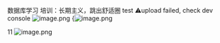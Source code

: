 数据库学习
培训：长期主义，跳出舒适圈
test
⚠️upload failed, check dev console
![image.png](https://zmnotes.oss-cn-beijing.aliyuncs.com/notes20250908221729280.png)
{![image.png](https://zmnotes.oss-cn-beijing.aliyuncs.com/notes20250908221729280.png)




11
![image.png](https://zmnotes.oss-cn-beijing.aliyuncs.com/notes/%7B%7Byear%7D%7D/%7B%7Bmonth%7D%7D/20250908222059575.png)
